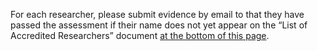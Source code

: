 For each researcher, please submit evidence by email to <email> that they have passed the assessment if their name does not yet appear on the “List of Accredited Researchers” document [at the bottom of this page](https://uksa.statisticsauthority.gov.uk/digitaleconomyact-research-statistics/better-useofdata-for-research-information-for-researchers/list-of-accredited-researchers-and-research-projects-under-the-research-strand-of-the-digital-economy-act/).
